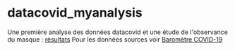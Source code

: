# datacovid_myanalysis

Une première analyse des données datacovid et une étude de l'observance du masque : [résultats](https://benaventc.github.io/datacovid_myanalysis/dataprocess.html)
Pour les données sources voir [Baromètre COVID-19](https://datacovid.org/)
